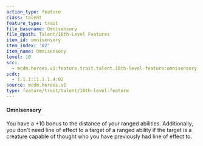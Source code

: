 ```yaml
---
action_type: feature
class: talent
feature_type: trait
file_basename: Omnisensory
file_dpath: Talent/10th-Level Features
item_id: omnisensory
item_index: '02'
item_name: Omnisensory
level: 10
scc:
  - mcdm.heroes.v1:feature.trait.talent.10th-level-feature:omnisensory
scdc:
  - 1.1.1:11.1.1.4:02
source: mcdm.heroes.v1
type: feature/trait/talent/10th-level-feature
---
```


#### Omnisensory

You have a +10 bonus to the distance of your ranged abilities. Additionally, you don't need line of effect to a target of a ranged ability if the target is a creature capable of thought who you have previously had line of effect to.
